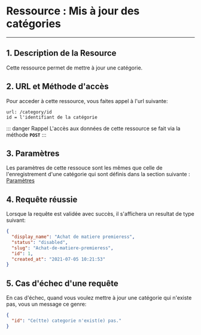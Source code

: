 # Ressource : Mis à jour des catégories

---

## 1. Description de la Resource

Cette ressource permet de mettre à jour une catégorie.

## 2. URL et Méthode d'accès

Pour acceder à cette ressource, vous faites appel à l'url suivante:

```
url: /category/id
id = l'identifiant de la catégorie
```

::: danger Rappel
L'accès aux données de cette ressource se fait via la méthode **`POST`**
:::

## 3. Paramètres

Les paramètres de cette ressouce sont les mêmes que celle de l'enregistrement d'une catégorie qui sont définis dans la section suivante : [Paramètres](/guide/services/common/category/store.md#_3-parametres)

## 4. Requête réussie

Lorsque la requête est validée avec succès, il s'affichera un resultat de type suivant:

```json
{
  "display_name": "Achat de matiere premieress",
  "status": "disabled",
  "slug": "Achat-de-matiere-premieress",
  "id": 1,
  "created_at": "2021-07-05 10:21:53"
}
```

## 5. Cas d'échec d'une requête

En cas d'échec, quand vous voulez mettre à jour une catégorie qui n'existe pas, vous un message ce genre:

```json
{
  "id": "Ce(tte) categorie n'exist(e) pas."
}
```
